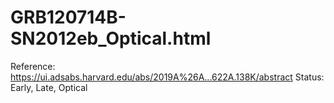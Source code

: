 # GRB120714B-SN2012eb_Optical.html

Reference: https://ui.adsabs.harvard.edu/abs/2019A%26A...622A.138K/abstract
Status: Early, Late, Optical